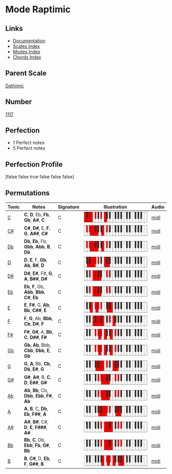 # Mode Raptimic

## Links

- [Documentation](index.md)
- [Scales Index](Scales.md)
- [Modes Index](Modes.md)
- [Chords Index](Chords.md)

## Parent Scale

[Dathimic](ScaleDathimic.md)

## Number

[1117](https://ianring.com/musictheory/scales/1117)

## Perfection

- 1 Perfect notes
- 5 Perfect notes

## Perfection Profile

[false false true false false false]

## Permutations

| Tonic | Notes | Signature | Illustration | Audio |
|-------|-------|-----------|--------------|-------|
| [C](ModeCNaturalRaptimic.md) | **C**, **D**, Eb, **Fb**, **Gb**, **A#**, **C** | C | ![CNaturalRaptimic](ModeCNaturalRaptimic.png) | [midi](https://github.com/edipermadi/music/blob/main/docs/ModeCNaturalRaptimic.mid?raw=true) |
| [C#](ModeCSharpRaptimic.md) | **C#**, **D#**, E, **F**, **G**, **A##**, **C#** | C | ![CSharpRaptimic](ModeCSharpRaptimic.png) | [midi](https://github.com/edipermadi/music/blob/main/docs/ModeCSharpRaptimic.mid?raw=true) |
| [Db](ModeDFlatRaptimic.md) | **Db**, **Eb**, Fb, **Gbb**, **Abb**, **B**, **Db** | C | ![DFlatRaptimic](ModeDFlatRaptimic.png) | [midi](https://github.com/edipermadi/music/blob/main/docs/ModeDFlatRaptimic.mid?raw=true) |
| [D](ModeDNaturalRaptimic.md) | **D**, **E**, F, **Gb**, **Ab**, **B#**, **D** | C | ![DNaturalRaptimic](ModeDNaturalRaptimic.png) | [midi](https://github.com/edipermadi/music/blob/main/docs/ModeDNaturalRaptimic.mid?raw=true) |
| [D#](ModeDSharpRaptimic.md) | **D#**, **E#**, F#, **G**, **A**, **B##**, **D#** | C | ![DSharpRaptimic](ModeDSharpRaptimic.png) | [midi](https://github.com/edipermadi/music/blob/main/docs/ModeDSharpRaptimic.mid?raw=true) |
| [Eb](ModeEFlatRaptimic.md) | **Eb**, **F**, Gb, **Abb**, **Bbb**, **C#**, **Eb** | C | ![EFlatRaptimic](ModeEFlatRaptimic.png) | [midi](https://github.com/edipermadi/music/blob/main/docs/ModeEFlatRaptimic.mid?raw=true) |
| [E](ModeENaturalRaptimic.md) | **E**, **F#**, G, **Ab**, **Bb**, **C##**, **E** | C | ![ENaturalRaptimic](ModeENaturalRaptimic.png) | [midi](https://github.com/edipermadi/music/blob/main/docs/ModeENaturalRaptimic.mid?raw=true) |
| [F](ModeFNaturalRaptimic.md) | **F**, **G**, Ab, **Bbb**, **Cb**, **D#**, **F** | C | ![FNaturalRaptimic](ModeFNaturalRaptimic.png) | [midi](https://github.com/edipermadi/music/blob/main/docs/ModeFNaturalRaptimic.mid?raw=true) |
| [F#](ModeFSharpRaptimic.md) | **F#**, **G#**, A, **Bb**, **C**, **D##**, **F#** | C | ![FSharpRaptimic](ModeFSharpRaptimic.png) | [midi](https://github.com/edipermadi/music/blob/main/docs/ModeFSharpRaptimic.mid?raw=true) |
| [Gb](ModeGFlatRaptimic.md) | **Gb**, **Ab**, Bbb, **Cbb**, **Dbb**, **E**, **Gb** | C | ![GFlatRaptimic](ModeGFlatRaptimic.png) | [midi](https://github.com/edipermadi/music/blob/main/docs/ModeGFlatRaptimic.mid?raw=true) |
| [G](ModeGNaturalRaptimic.md) | **G**, **A**, Bb, **Cb**, **Db**, **E#**, **G** | C | ![GNaturalRaptimic](ModeGNaturalRaptimic.png) | [midi](https://github.com/edipermadi/music/blob/main/docs/ModeGNaturalRaptimic.mid?raw=true) |
| [G#](ModeGSharpRaptimic.md) | **G#**, **A#**, B, **C**, **D**, **E##**, **G#** | C | ![GSharpRaptimic](ModeGSharpRaptimic.png) | [midi](https://github.com/edipermadi/music/blob/main/docs/ModeGSharpRaptimic.mid?raw=true) |
| [Ab](ModeAFlatRaptimic.md) | **Ab**, **Bb**, Cb, **Dbb**, **Ebb**, **F#**, **Ab** | C | ![AFlatRaptimic](ModeAFlatRaptimic.png) | [midi](https://github.com/edipermadi/music/blob/main/docs/ModeAFlatRaptimic.mid?raw=true) |
| [A](ModeANaturalRaptimic.md) | **A**, **B**, C, **Db**, **Eb**, **F##**, **A** | C | ![ANaturalRaptimic](ModeANaturalRaptimic.png) | [midi](https://github.com/edipermadi/music/blob/main/docs/ModeANaturalRaptimic.mid?raw=true) |
| [A#](ModeASharpRaptimic.md) | **A#**, **B#**, C#, **D**, **E**, **F###**, **A#** | C | ![ASharpRaptimic](ModeASharpRaptimic.png) | [midi](https://github.com/edipermadi/music/blob/main/docs/ModeASharpRaptimic.mid?raw=true) |
| [Bb](ModeBFlatRaptimic.md) | **Bb**, **C**, Db, **Ebb**, **Fb**, **G#**, **Bb** | C | ![BFlatRaptimic](ModeBFlatRaptimic.png) | [midi](https://github.com/edipermadi/music/blob/main/docs/ModeBFlatRaptimic.mid?raw=true) |
| [B](ModeBNaturalRaptimic.md) | **B**, **C#**, D, **Eb**, **F**, **G##**, **B** | C | ![BNaturalRaptimic](ModeBNaturalRaptimic.png) | [midi](https://github.com/edipermadi/music/blob/main/docs/ModeBNaturalRaptimic.mid?raw=true) |
